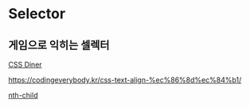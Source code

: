 # Selector

## 게임으로 익히는 셀렉터

[CSS Diner](https://flukeout.github.io/)

https://codingeverybody.kr/css-text-align-%ec%86%8d%ec%84%b1/

[nth-child](https://verdana1012.tistory.com/entry/CSS-nthchild-n%EB%B2%88%EC%A7%B8-%EB%B6%80%ED%84%B0-n%EB%B2%88%EC%A7%B8-%EA%B9%8C%EC%A7%80-css%EC%A0%81%EC%9A%A9)
